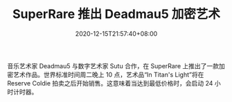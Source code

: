 ﻿---
title: "SuperRare 推出 Deadmau5 加密艺术"
date: 2020-12-15T21:57:40+08:00
lastmod: 2020-12-15T16:45:40+08:00
draft: false
authors: ["Edith"]
description: "音乐艺术家 Deadmau5 与数字艺术家 Sutu 合作，在 SuperRare 上推出了一款加密艺术作品。世界标准时间周二晚上 10 点，艺术品“In Titan's Light”将在 Reserve Coldie 拍卖之后开始销售。这意味着当达到最低价格时，会启动 24 小时计时器。"
featuredImage: "deadmau5-crypto-art-drops-on-superrare.png"
tags: ["Virtual World","虚拟世界","Play to Earn"]
categories: ["news"]
news: ["虚拟世界"]
weight: 
lightgallery: true
pinned: false
recommend: false
recommend1: false
---

音乐艺术家 Deadmau5 与数字艺术家 Sutu 合作，在 SuperRare 上推出了一款加密艺术作品。世界标准时间周二晚上 10 点，艺术品“In Titan's Light”将在 Reserve Coldie 拍卖之后开始销售。这意味着当达到最低价格时，会启动 24 小时计时器。

<!--more-->


